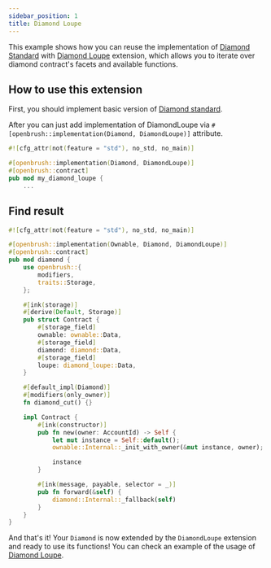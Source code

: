 ```yaml
---
sidebar_position: 1
title: Diamond Loupe
---
```


This example shows how you can reuse the implementation of [Diamond Standard](https://github.com/Brushfam/openbrush-contracts/tree/main/contracts/src/upgradeability/diamond) with [Diamond Loupe](https://github.com/Brushfam/openbrush-contracts/blob/main/contracts/src/upgradeability/diamond/extensions/diamond_loupe.rs) extension, which allows you to iterate over diamond contract's facets and available functions.

## How to use this extension

First, you should implement basic version of [Diamond standard](../diamond.md).

After you can just add implementation of DiamondLoupe via `#[openbrush::implementation(Diamond, DiamondLoupe)]` attribute.

```rust
#![cfg_attr(not(feature = "std"), no_std, no_main)]

#[openbrush::implementation(Diamond, DiamondLoupe)]
#[openbrush::contract]
pub mod my_diamond_loupe {
    ...
```

## Find result

```rust
#![cfg_attr(not(feature = "std"), no_std, no_main)]

#[openbrush::implementation(Ownable, Diamond, DiamondLoupe)]
#[openbrush::contract]
pub mod diamond {
    use openbrush::{
        modifiers,
        traits::Storage,
    };

    #[ink(storage)]
    #[derive(Default, Storage)]
    pub struct Contract {
        #[storage_field]
        ownable: ownable::Data,
        #[storage_field]
        diamond: diamond::Data,
        #[storage_field]
        loupe: diamond_loupe::Data,
    }

    #[default_impl(Diamond)]
    #[modifiers(only_owner)]
    fn diamond_cut() {}

    impl Contract {
        #[ink(constructor)]
        pub fn new(owner: AccountId) -> Self {
            let mut instance = Self::default();
            ownable::Internal::_init_with_owner(&mut instance, owner);

            instance
        }

        #[ink(message, payable, selector = _)]
        pub fn forward(&self) {
            diamond::Internal::_fallback(self)
        }
    }
}
```

And that's it! Your `Diamond` is now extended by the `DiamondLoupe` extension and ready to use its functions!
You can check an example of the usage of [Diamond Loupe](https://github.com/Brushfam/openbrush-contracts/tree/main/examples/diamond).